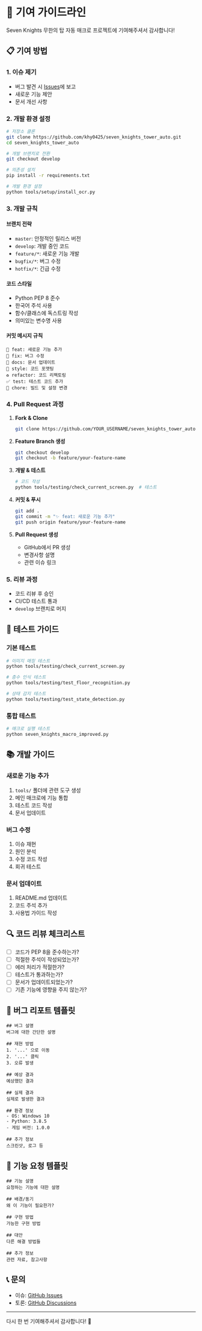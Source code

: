 # 🤝 기여 가이드라인

Seven Knights 무한의 탑 자동 매크로 프로젝트에 기여해주셔서 감사합니다!

## 📋 기여 방법

### 1. 이슈 제기
- 버그 발견 시 [Issues](https://github.com/khy0425/seven_knights_tower_auto/issues)에 보고
- 새로운 기능 제안
- 문서 개선 사항

### 2. 개발 환경 설정

```bash
# 저장소 클론
git clone https://github.com/khy0425/seven_knights_tower_auto.git
cd seven_knights_tower_auto

# 개발 브랜치로 전환
git checkout develop

# 의존성 설치
pip install -r requirements.txt

# 개발 환경 설정
python tools/setup/install_ocr.py
```

### 3. 개발 규칙

#### 브랜치 전략
- `master`: 안정적인 릴리스 버전
- `develop`: 개발 중인 코드
- `feature/*`: 새로운 기능 개발
- `bugfix/*`: 버그 수정
- `hotfix/*`: 긴급 수정

#### 코드 스타일
- Python PEP 8 준수
- 한국어 주석 사용
- 함수/클래스에 독스트링 작성
- 의미있는 변수명 사용

#### 커밋 메시지 규칙
```
🎉 feat: 새로운 기능 추가
🐛 fix: 버그 수정
📝 docs: 문서 업데이트
🎨 style: 코드 포맷팅
♻️ refactor: 코드 리팩토링
✅ test: 테스트 코드 추가
🔧 chore: 빌드 및 설정 변경
```

### 4. Pull Request 과정

1. **Fork & Clone**
   ```bash
   git clone https://github.com/YOUR_USERNAME/seven_knights_tower_auto.git
   ```

2. **Feature Branch 생성**
   ```bash
   git checkout develop
   git checkout -b feature/your-feature-name
   ```

3. **개발 & 테스트**
   ```bash
   # 코드 작성
   python tools/testing/check_current_screen.py  # 테스트
   ```

4. **커밋 & 푸시**
   ```bash
   git add .
   git commit -m "✨ feat: 새로운 기능 추가"
   git push origin feature/your-feature-name
   ```

5. **Pull Request 생성**
   - GitHub에서 PR 생성
   - 변경사항 설명
   - 관련 이슈 링크

### 5. 리뷰 과정

- 코드 리뷰 후 승인
- CI/CD 테스트 통과
- `develop` 브랜치로 머지

## 🧪 테스트 가이드

### 기본 테스트
```bash
# 이미지 매칭 테스트
python tools/testing/check_current_screen.py

# 층수 인식 테스트
python tools/testing/test_floor_recognition.py

# 상태 감지 테스트
python tools/testing/test_state_detection.py
```

### 통합 테스트
```bash
# 매크로 실행 테스트
python seven_knights_macro_improved.py
```

## 📚 개발 가이드

### 새로운 기능 추가
1. `tools/` 폴더에 관련 도구 생성
2. 메인 매크로에 기능 통합
3. 테스트 코드 작성
4. 문서 업데이트

### 버그 수정
1. 이슈 재현
2. 원인 분석
3. 수정 코드 작성
4. 회귀 테스트

### 문서 업데이트
1. README.md 업데이트
2. 코드 주석 추가
3. 사용법 가이드 작성

## 🔍 코드 리뷰 체크리스트

- [ ] 코드가 PEP 8을 준수하는가?
- [ ] 적절한 주석이 작성되었는가?
- [ ] 에러 처리가 적절한가?
- [ ] 테스트가 통과하는가?
- [ ] 문서가 업데이트되었는가?
- [ ] 기존 기능에 영향을 주지 않는가?

## 🐛 버그 리포트 템플릿

```
## 버그 설명
버그에 대한 간단한 설명

## 재현 방법
1. '...' 으로 이동
2. '...' 클릭
3. 오류 발생

## 예상 결과
예상했던 결과

## 실제 결과
실제로 발생한 결과

## 환경 정보
- OS: Windows 10
- Python: 3.8.5
- 게임 버전: 1.0.0

## 추가 정보
스크린샷, 로그 등
```

## 🚀 기능 요청 템플릿

```
## 기능 설명
요청하는 기능에 대한 설명

## 배경/동기
왜 이 기능이 필요한가?

## 구현 방법
가능한 구현 방법

## 대안
다른 해결 방법들

## 추가 정보
관련 자료, 참고사항
```

## 📞 문의

- 이슈: [GitHub Issues](https://github.com/khy0425/seven_knights_tower_auto/issues)
- 토론: [GitHub Discussions](https://github.com/khy0425/seven_knights_tower_auto/discussions)

---

다시 한 번 기여해주셔서 감사합니다! 🎉 